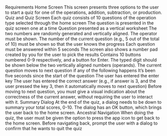 Requirements
  Home Screen
    This screen presents three options to the user to start a quiz for one of the operations, addition, subtraction, or production.
    Quiz and Quiz Screen
      Each quiz consists of 10 questions of the operation type selected through the home screen
      The question is presented in the quiz screen one at a time
      Question presented as a vertical worksheet
          The two numbers are randomly generated and vertically aligned.
          The operator must be shown.
      The number of the current question (e.g., 5 out of the total of 10) must be shown so that the user knows the progress
      Each question must be answered within 5 seconds
      The screen also shows a number pad created by you for the user to pick the results
          Contains 10 buttons numbered 0-9 respectively, and a button for Enter.
          The typed digit should be shown below the two vertically aligned numbers (operands).
      The current question moves to next question if any of the following happens
          It’s been five seconds since the start of the question
          The user has entered the enter key
          The user has entered the correct answer (e.g., if answer is 3, and the user pressed the key 3, then it automatically moves to next question)
          Before moving to next question, you must give a visual indication about the correctness of the current answer, without requiring the user to interact with it.
   Summary Dialog
            At the end of the quiz, a dialog needs to be down to summary your total scores, 0-10.
            The dialog has an OK button, which brings the user back to the home screen.
   Ancestral Navigation
            When doing the quiz, the user must be given the option to press the app icon to get back to the home screen. Before navigating back, prompt the user with a dialog to confirm that he wants to quit the quiz
